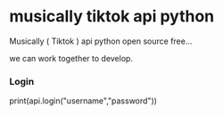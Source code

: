 # musically tiktok api python
Musically ( Tiktok ) api python open source free... 

we can work together to develop.



### Login 
 print(api.login("username","password"))
